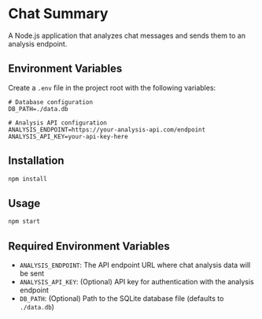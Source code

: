 # Chat Summary

A Node.js application that analyzes chat messages and sends them to an analysis endpoint.

## Environment Variables

Create a `.env` file in the project root with the following variables:

```env
# Database configuration
DB_PATH=./data.db

# Analysis API configuration
ANALYSIS_ENDPOINT=https://your-analysis-api.com/endpoint
ANALYSIS_API_KEY=your-api-key-here
```

## Installation

```bash
npm install
```

## Usage

```bash
npm start
```

## Required Environment Variables

- `ANALYSIS_ENDPOINT`: The API endpoint URL where chat analysis data will be sent
- `ANALYSIS_API_KEY`: (Optional) API key for authentication with the analysis endpoint
- `DB_PATH`: (Optional) Path to the SQLite database file (defaults to `./data.db`)
